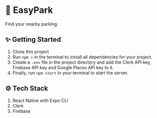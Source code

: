 # 🚗 EasyPark

Find your nearby parking.

## ✨ Getting Started

1. Clone this project
2. Run `npm i` in the terminal to install all dependencies for your project.
3. Create a `.env` file in the project directory and add the Clerk API key, Firebase API key and Google Places API key to it.
4. Finally, run `npm start` in your terminal to start the server.

## ⚙️ Tech Stack

1. React Native with Expo CLI
2. Clerk
3. Firebase
